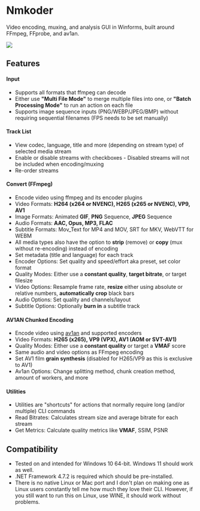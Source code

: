 # Nmkoder
Video encoding, muxing, and analysis GUI in Winforms, built around FFmpeg, FFprobe, and av1an.

![](https://i.imgur.com/c8XtSlG.png)



## Features

#### Input

- Supports all formats that ffmpeg can decode
- Either use **"Multi File Mode"** to merge multiple files into one, or **"Batch Processing Mode"** to run an action on each file 
- Supports image sequence inputs (PNG/WEBP/JPEG/BMP) without requiring sequential filenames (FPS needs to be set manually)

#### Track List

- View codec, language, title and more (depending on stream type) of selected media stream
- Enable or disable streams with checkboxes - Disabled streams will not be included when encoding/muxing
- Re-order streams

#### Convert (FFmpeg)

- Encode video using ffmpeg and its encoder plugins
- Video Formats: **H264 (x264 or NVENC), H265 (x265 or NVENC), VP9, AV1**
- Image Formats: Animated **GIF**, **PNG** Sequence, **JPEG** Sequence
- Audio Formats: **AAC, Opus, MP3, FLAC**
- Subtitle Formats: Mov_Text for MP4 and MOV, SRT for MKV, WebVTT for WEBM
- All media types also have the option to **strip** (remove) or **copy** (mux without re-encoding) instead of encoding
- Set metadata (title and language) for each track
- Encoder Options: Set quality and speed/effort aka preset, set color format
- Quality Modes: Either use a **constant quality**, **target bitrate**, or target filesize
- Video Options: Resample frame rate, **resize** either using absolute or relative numbers, **automatically crop** black bars
- Audio Options: Set quality and channels/layout
- Subtitle Options: Optionally **burn in** a subtitle track

#### AV1AN Chunked Encoding

- Encode video using [av1an](https://github.com/master-of-zen/Av1an) and supported encoders
- Video Formats: **H265 (x265), VP9 (VPX), AV1 (AOM or SVT-AV1)**
- Quality Modes: Either use a **constant quality** or target a **VMAF** score
- Same audio and video options as FFmpeg encoding
- Set AV1 film **grain synthesis** (disabled for H265/VP9 as this is exclusive to AV1)
- Av1an Options: Change splitting method, chunk creation method, amount of workers, and more

#### Utilities

- Utilities are "shortcuts" for actions that normally require long (and/or multiple) CLI commands
- Read Bitrates: Calculates stream size and average bitrate for each stream
- Get Metrics: Calculate quality metrics like **VMAF**, SSIM, PSNR

## Compatibility

- Tested on and intended for Windows 10 64-bit. Windows 11 should work as well.
- .NET Framework 4.7.2 is required which should be pre-installed.
- There is no native Linux or Mac port and I don't plan on making one as Linux users constantly tell me how much they love their CLI. However, if you still want to run this on Linux, use WINE, it should work without problems. 
